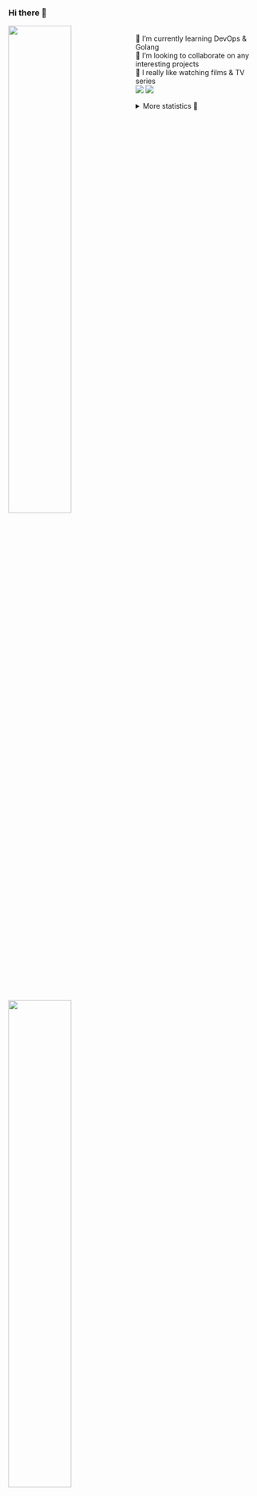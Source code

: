 ### Hi there 👋


[<img align="left" width="50%" src="https://github-readme-stats.vercel.app/api?username=rufusnufus&hide=issues&show_icons=true&count_private=true&theme=transparent&title_color=FF6F40&text_color=FBF9F8&icon_color=F48242&hide_border=true&hide_title=true#gh-dark-mode-only">](https://metrics.lecoq.io/rufusnufus#gh-dark-mode-only)
[<img align="left" width="50%" src="https://github-readme-stats.vercel.app/api?username=rufusnufus&hide=issues&show_icons=true&count_private=true&theme=transparent&title_color=FF6533&text_color=4D4644&icon_color=FF8038&hide_border=true&hide_title=true#gh-light-mode-only">](https://metrics.lecoq.io/rufusnufus#gh-light-mode-only)

<p>
  <br>
  🌱 I’m currently learning DevOps & Golang</br>
  👯 I’m looking to collaborate on any interesting projects</br>
  🎥 I really like watching films & TV series</br>
  <a href="https://linkedin.com/in/rufusnufus"><img src="https://img.shields.io/badge/linkedin-0077B5.svg?style=for-the-badge&logo=linkedin&logoColor=white"/></a>
  <a href="https://t.me/rufusnufus"><img src="https://img.shields.io/badge/-telegram-black?style=for-the-badge&color=blue&logo=telegram"/></a>
</p>

<p text-align="left">
<details>
  <summary>More statistics 👀</summary><br/>

<!--START_SECTION:waka-->
![Code Time](http://img.shields.io/badge/Code%20Time-425%20hrs%2053%20mins-blue)

![Profile Views](http://img.shields.io/badge/Profile%20Views-0-blue)

**I'm an Early 🐤** 

```text
🌞 Morning                6579 commits        █████░░░░░░░░░░░░░░░░░░░░   21.39 % 
🌆 Daytime                17850 commits       ███████████████░░░░░░░░░░   58.04 % 
🌃 Evening                5546 commits        █████░░░░░░░░░░░░░░░░░░░░   18.03 % 
🌙 Night                  781 commits         █░░░░░░░░░░░░░░░░░░░░░░░░   02.54 % 
```
📅 **I'm Most Productive on Monday** 

```text
Monday                   6240 commits        █████░░░░░░░░░░░░░░░░░░░░   20.29 % 
Tuesday                  5845 commits        █████░░░░░░░░░░░░░░░░░░░░   19.00 % 
Wednesday                6144 commits        █████░░░░░░░░░░░░░░░░░░░░   19.98 % 
Thursday                 5533 commits        ████░░░░░░░░░░░░░░░░░░░░░   17.99 % 
Friday                   5396 commits        ████░░░░░░░░░░░░░░░░░░░░░   17.54 % 
Saturday                 688 commits         █░░░░░░░░░░░░░░░░░░░░░░░░   02.24 % 
Sunday                   910 commits         █░░░░░░░░░░░░░░░░░░░░░░░░   02.96 % 
```


📊 **This Week I Spent My Time On** 

```text
💬 Programming Languages: 
Terraform                5 hrs               █████████████░░░░░░░░░░░░   53.02 % 
YAML                     1 hr 57 mins        █████░░░░░░░░░░░░░░░░░░░░   20.75 % 
HCL                      46 mins             ██░░░░░░░░░░░░░░░░░░░░░░░   08.20 % 
Other                    41 mins             ██░░░░░░░░░░░░░░░░░░░░░░░   07.26 % 
Bash                     39 mins             ██░░░░░░░░░░░░░░░░░░░░░░░   06.91 % 

🔥 Editors: 
VS Code                  9 hrs 12 mins       ████████████████████████░   97.51 % 
iTerm2                   14 mins             █░░░░░░░░░░░░░░░░░░░░░░░░   02.49 % 
```

**I Mostly Code in Java** 

```text
Python                   19 repos            ███░░░░░░░░░░░░░░░░░░░░░░   12.50 % 
Smarty                   13 repos            ██░░░░░░░░░░░░░░░░░░░░░░░   08.55 % 
HCL                      7 repos             █░░░░░░░░░░░░░░░░░░░░░░░░   04.61 % 
HTML                     4 repos             █░░░░░░░░░░░░░░░░░░░░░░░░   02.63 % 
Mustache                 4 repos             █░░░░░░░░░░░░░░░░░░░░░░░░   02.63 % 
```




 Last Updated on 01/08/2023 01:10:39 UTC
<!--END_SECTION:waka-->

</details>
</p>
